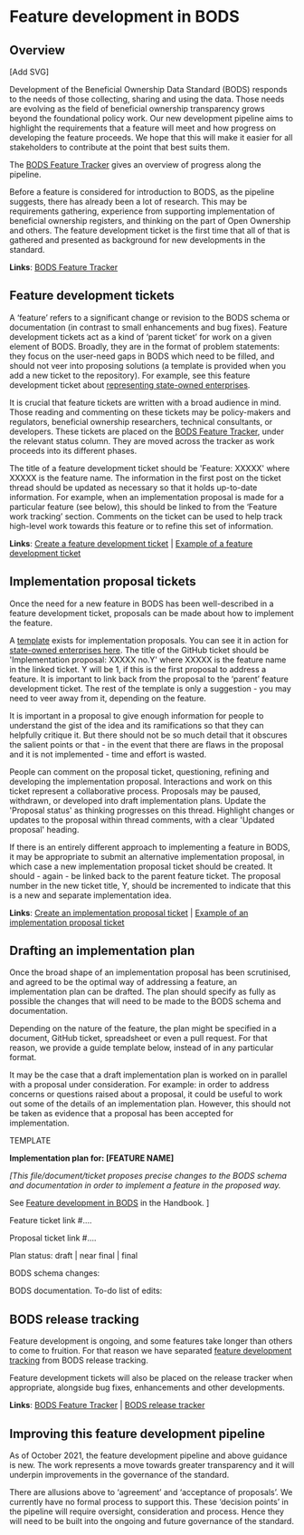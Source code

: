 # Feature development in BODS

## Overview

[Add SVG]

Development of the Beneficial Ownership Data Standard (BODS) responds to the needs of those collecting, sharing and using the data. Those needs are evolving as the field of beneficial ownership transparency grows beyond the foundational policy work. Our new development pipeline aims to highlight the requirements that a feature will meet and how progress on developing the feature proceeds. We hope that this will make it easier for all stakeholders to contribute at the point that best suits them.

The [BODS Feature Tracker](https://github.com/openownership/data-standard/projects/4) gives an overview of progress along the pipeline.

Before a feature is considered for introduction to BODS, as the pipeline suggests, there has already been a lot of research. This may be requirements gathering, experience from supporting implementation of beneficial ownership registers, and thinking on the part of Open Ownership and others. The feature development ticket is the first time that all of that is gathered and presented as background for new developments in the standard.

**Links**: [BODS Feature Tracker](https://github.com/openownership/data-standard/projects/4)

## Feature development tickets

A ‘feature’ refers to a significant change or revision to the BODS schema or documentation (in contrast to small enhancements and bug fixes). Feature development tickets act as a kind of ‘parent ticket’ for work on a given element of BODS. Broadly, they are in the format of problem statements: they focus on the user-need gaps in BODS which need to be filled, and should not veer into proposing solutions (a template is provided when you add a new ticket to the repository). For example, see this feature development ticket about [representing state-owned enterprises](https://github.com/openownership/data-standard/issues/360).

It is crucial that feature tickets are written with a broad audience in mind. Those reading and commenting on these tickets may be policy-makers and regulators, beneficial ownership researchers, technical consultants, or developers. These tickets are placed on the [BODS Feature Tracker](https://github.com/openownership/data-standard/projects/4), under the relevant status column. They are moved across the tracker as work proceeds into its different phases.

The title of a feature development ticket should be 'Feature: XXXXX' where XXXXX is the feature name. The information in the first post on the ticket thread should be updated as necessary so that it holds up-to-date information. For example, when an implementation proposal is made for a particular feature (see below), this should be linked to from the ‘Feature work tracking’ section. Comments on the ticket can be used to help track high-level work towards this feature or to refine this set of information.

**Links**: [Create a feature development ticket](https://github.com/openownership/data-standard/issues/new/choose)  |  [Example of a feature development ticket](https://github.com/openownership/data-standard/issues/360)

## Implementation proposal tickets

Once the need for a new feature in BODS has been well-described in a feature development ticket, proposals can be made about how to implement the feature.

A [template](https://github.com/openownership/data-standard/issues/new/choose) exists for implementation proposals. You can see it in action for [state-owned enterprises here](https://github.com/openownership/data-standard/issues/363). The title of the GitHub ticket should be 'Implementation proposal: XXXXX no.Y' where XXXXX is the feature name in the linked ticket. Y will be 1, if this is the first proposal to address a feature. It is important to link back from the proposal to the ‘parent’ feature development ticket. The rest of the template is only a suggestion - you may need to veer away from it, depending on the feature.

It is important in a proposal to give enough information for people to understand the gist of the idea and its ramifications so that they can helpfully critique it. But there should not be so much detail that it obscures the salient points or that - in the event that there are flaws in the proposal and it is not implemented - time and effort is wasted.

People can comment on the proposal ticket, questioning, refining and developing the implementation proposal. Interactions and work on this ticket represent a collaborative process. Proposals may be paused, withdrawn, or developed into draft implementation plans. Update the 'Proposal status' as thinking progresses on this thread. Highlight changes or updates to the proposal within thread comments, with a clear 'Updated proposal' heading.

If there is an entirely different approach to implementing a feature in BODS, it may be appropriate to submit an alternative implementation proposal, in which case a new implementation proposal ticket should be created. It should - again - be linked back to the parent feature ticket. The proposal number in the new ticket title, Y, should be incremented to indicate that this is a new and separate implementation idea.

**Links**: [Create an implementation proposal ticket](https://github.com/openownership/data-standard/issues/new/choose)  |  [Example of an implementation proposal ticket](https://github.com/openownership/data-standard/issues/363)

## Drafting an implementation plan

Once the broad shape of an implementation proposal has been scrutinised, and agreed to be the optimal way of addressing a feature, an implementation plan can be drafted. The plan should specify as fully as possible the changes that will need to be made to the BODS schema and documentation. 

Depending on the nature of the feature, the plan might be specified in a document, GitHub ticket, spreadsheet or even a pull request. For that reason, we provide a guide template below, instead of in any particular format.

It may be the case that a draft implementation plan is worked on in parallel with a proposal under consideration. For example: in order to address concerns or questions raised about a proposal, it could be useful to work out some of the details of an implementation plan. However, this should not be taken as evidence that a proposal has been accepted for implementation.


TEMPLATE

**Implementation plan for: [FEATURE NAME]**

_[This file/document/ticket proposes precise changes to the BODS schema and documentation in order to implement a feature in the proposed way._

See [Feature development in BODS](https://openownership.github.io/bods-dev-handbook/feature_development.html) in the Handbook. ]


Feature ticket link #....

Proposal ticket link #....

Plan status: draft | near final | final

BODS schema changes:

BODS documentation. To-do list of edits:


## BODS release tracking 

Feature development is ongoing, and some features take longer than others to come to fruition. For that reason we have separated [feature development tracking](https://github.com/openownership/data-standard/projects/4) from BODS release tracking.

Feature development tickets will also be placed on the release tracker when appropriate, alongside bug fixes, enhancements and other developments.

**Links**: [BODS Feature Tracker](https://github.com/openownership/data-standard/projects/4)  |  [BODS release tracker](https://github.com/orgs/openownership/projects)

## Improving this feature development pipeline

As of October 2021, the feature development pipeline and above guidance is new. The work represents a move towards greater transparency and it will underpin improvements in the governance of the standard. 

There are allusions above to ‘agreement’ and ‘acceptance of proposals’. We currently have no formal process to support this. These ‘decision points’ in the pipeline will require oversight, consideration and process. Hence they will need to be built into the ongoing and future governance of the standard.

